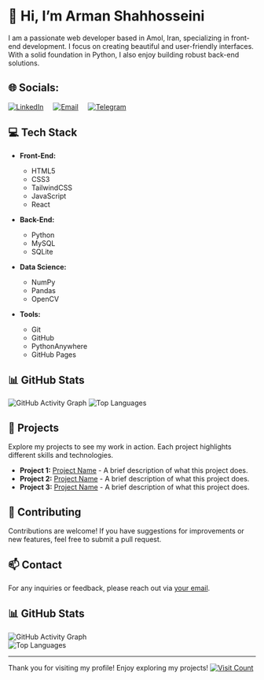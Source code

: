 # 👋 Hi, I’m Arman Shahhosseini

I am a passionate web developer based in Amol, Iran, specializing in front-end development. I focus on creating beautiful and user-friendly interfaces. With a solid foundation in Python, I also enjoy building robust back-end solutions.

## 🌐 Socials:
[![LinkedIn](https://img.shields.io/badge/LinkedIn-%230077B5.svg?logo=linkedin&logoColor=white)](https://www.linkedin.com/in/arman-shahhoseini-4447152a0) &nbsp; &nbsp; 
[![Email](https://img.shields.io/badge/Email-%23D14836.svg?logo=gmail&logoColor=white)](mailto:shahhoseiniarman@gmail.com) &nbsp; &nbsp; 
[![Telegram](https://img.shields.io/badge/Telegram-%230077B5.svg?logo=telegram&logoColor=white)](https://t.me/armnre)

## 💻 Tech Stack

- **Front-End:**
  - HTML5
  - CSS3
  - TailwindCSS
  - JavaScript
  - React

- **Back-End:**
  - Python
  - MySQL
  - SQLite

- **Data Science:**
  - NumPy
  - Pandas
  - OpenCV

- **Tools:**
  - Git
  - GitHub
  - PythonAnywhere
  - GitHub Pages

## 📊 GitHub Stats

![GitHub Activity Graph](https://github.com/Arman-Hosseini)
![Top Languages](https://github.com/Arman-Hosseini)

## 📂 Projects

Explore my projects to see my work in action. Each project highlights different skills and technologies.

- **Project 1:** [Project Name](link-to-project) - A brief description of what this project does.
- **Project 2:** [Project Name](link-to-project) - A brief description of what this project does.
- **Project 3:** [Project Name](link-to-project) - A brief description of what this project does.

## 🤝 Contributing
Contributions are welcome! If you have suggestions for improvements or new features, feel free to submit a pull request.

## 📫 Contact
For any inquiries or feedback, please reach out via [your email](mailto:shahhoseiniarman@gmail.com).

## 📊 GitHub Stats

![GitHub Activity Graph](https://github-readme-streak-stats.herokuapp.com/?user=arman-shahhoseini&theme=radical&hide_border=false)  
![Top Languages](https://github-readme-stats.vercel.app/api/top-langs/?username=arman-shahhoseini&theme=radical&hide_border=false&include_all_commits=true&count_private=false&layout=compact)

---
Thank you for visiting my profile! Enjoy exploring my projects!
[![Visit Count](https://visitcount.itsvg.in/api?id=arman-shahhoseini&icon=0&color=5)](https://visitcount.itsvg.in)
